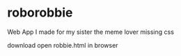 # roborobbie
Web App I made for my sister the meme lover
missing css

download
open robbie.html in browser
